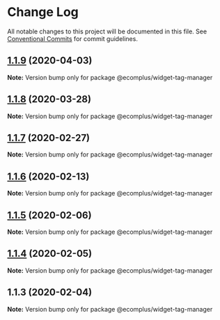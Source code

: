 # Change Log

All notable changes to this project will be documented in this file.
See [Conventional Commits](https://conventionalcommits.org) for commit guidelines.

## [1.1.9](https://github.com/ecomplus/storefront/compare/@ecomplus/widget-tag-manager@1.1.8...@ecomplus/widget-tag-manager@1.1.9) (2020-04-03)

**Note:** Version bump only for package @ecomplus/widget-tag-manager





## [1.1.8](https://github.com/ecomplus/storefront/compare/@ecomplus/widget-tag-manager@1.1.7...@ecomplus/widget-tag-manager@1.1.8) (2020-03-28)

**Note:** Version bump only for package @ecomplus/widget-tag-manager





## [1.1.7](https://github.com/ecomplus/storefront/compare/@ecomplus/widget-tag-manager@1.1.6...@ecomplus/widget-tag-manager@1.1.7) (2020-02-27)

**Note:** Version bump only for package @ecomplus/widget-tag-manager





## [1.1.6](https://github.com/ecomplus/storefront/compare/@ecomplus/widget-tag-manager@1.1.5...@ecomplus/widget-tag-manager@1.1.6) (2020-02-13)

**Note:** Version bump only for package @ecomplus/widget-tag-manager





## [1.1.5](https://github.com/ecomclub/storefront/compare/@ecomplus/widget-tag-manager@1.1.4...@ecomplus/widget-tag-manager@1.1.5) (2020-02-06)

**Note:** Version bump only for package @ecomplus/widget-tag-manager





## [1.1.4](https://github.com/ecomclub/storefront/compare/@ecomplus/widget-tag-manager@1.1.3...@ecomplus/widget-tag-manager@1.1.4) (2020-02-05)

**Note:** Version bump only for package @ecomplus/widget-tag-manager





## 1.1.3 (2020-02-04)

**Note:** Version bump only for package @ecomplus/widget-tag-manager

